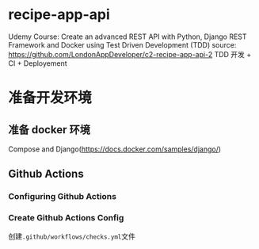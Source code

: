 # recipe-app-api

Udemy Course: Create an advanced REST API with Python, Django REST Framework and Docker using Test Driven Development (TDD)
source: https://github.com/LondonAppDeveloper/c2-recipe-app-api-2
TDD 开发 + CI + Deployement

# 准备开发环境

## 准备 docker 环境

Compose and Django(https://docs.docker.com/samples/django/)

## Github Actions

### Configuring Github Actions

### Create Github Actions Config

创建`.github/workflows/checks.yml`文件
